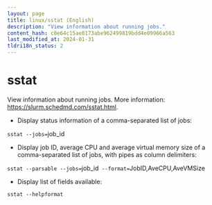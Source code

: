 ```yaml
---
layout: page
title: linux/sstat (English)
description: "View information about running jobs."
content_hash: c8e64c15ae8173abe962499819bdd4e09966a563
last_modified_at: 2024-01-31
tldri18n_status: 2
---
```

# sstat

View information about running jobs.
More information: <https://slurm.schedmd.com/sstat.html>.

- Display status information of a comma-separated list of jobs:

`sstat --jobs=`<span class="tldr-var badge badge-pill bg-dark-lm bg-white-dm text-white-lm text-dark-dm font-weight-bold">job_id</span>

- Display job ID, average CPU and average virtual memory size of a comma-separated list of jobs, with pipes as column delimiters:

`sstat --parsable --jobs=`<span class="tldr-var badge badge-pill bg-dark-lm bg-white-dm text-white-lm text-dark-dm font-weight-bold">job_id</span>` --format=`<span class="tldr-var badge badge-pill bg-dark-lm bg-white-dm text-white-lm text-dark-dm font-weight-bold">JobID,AveCPU,AveVMSize</span>

- Display list of fields available:

`sstat --helpformat`
